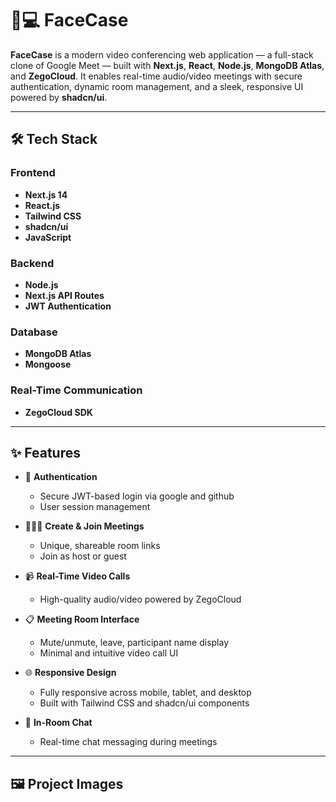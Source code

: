 # 👥💻 FaceCase

**FaceCase** is a modern video conferencing web application — a full-stack clone of Google Meet — built with **Next.js**, **React**, **Node.js**, **MongoDB Atlas**, and **ZegoCloud**. It enables real-time audio/video meetings with secure authentication, dynamic room management, and a sleek, responsive UI powered by **shadcn/ui**.

---

## 🛠️ Tech Stack

### Frontend
- **Next.js 14**
- **React.js**
- **Tailwind CSS**
- **shadcn/ui**
- **JavaScript**

### Backend
- **Node.js**
- **Next.js API Routes**
- **JWT Authentication**

### Database
- **MongoDB Atlas**
- **Mongoose**

### Real-Time Communication
- **ZegoCloud SDK**

---

## ✨ Features

- 🔐 **Authentication**
  - Secure JWT-based login via google and github
  - User session management

- 🧑‍🤝‍🧑 **Create & Join Meetings**
  - Unique, shareable room links
  - Join as host or guest

- 📹 **Real-Time Video Calls**
  - High-quality audio/video powered by ZegoCloud

- 📋 **Meeting Room Interface**
  - Mute/unmute, leave, participant name display
  - Minimal and intuitive video call UI

- 🌐 **Responsive Design**
  - Fully responsive across mobile, tablet, and desktop
  - Built with Tailwind CSS and shadcn/ui components

- 💬 **In-Room Chat** 
  - Real-time chat messaging during meetings

---

## 🖼️ Project Images
